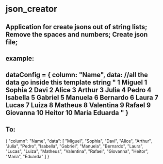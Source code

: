 # json_creator
Application for create jsons out of string lists;
Remove the spaces and numbers;
Create json file;
-
example:
-
dataConfig = {
    column: "Name",
    data: 
    //all the data go inside this template string
    "
    1	Miguel	1	Sophia
    2	Davi	2	Alice
    3	Arthur	3	Julia
    4	Pedro	4	Isabella
    5   Gabriel	5	Manuela
    6	Bernardo	6	Laura
    7	Lucas	7	Luiza
    8	Matheus	8	Valentina
    9	Rafael	9	Giovanna
    10	Heitor	10	Maria Eduarda
    "
}
-
To:
-
{
    "column": "Name",
    "data": [
        "Miguel",
        "Sophia",
        "Davi",
        "Alice",
        "Arthur",
        "Julia",
        "Pedro",
        "Isabella",
        "Gabriel",
        "Manuela",
        "Bernardo",
        "Laura",
        "Lucas",
        "Luiza",
        "Matheus",
        "Valentina",
        "Rafael",
        "Giovanna",
        "Heitor",
        "Maria",
        "Eduarda"
        ]
}
